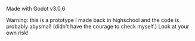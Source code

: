 Made with Godot v3.0.6

Warning: this is a prototype I made back in highschool and the code is probably abysmal! (didn't have the courage to check myself.) Look at your own risk!
